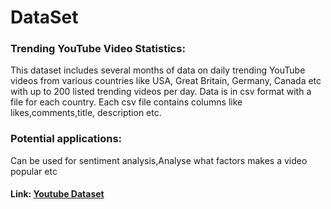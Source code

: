 # DataSet
### Trending YouTube Video Statistics:
This dataset includes several months of data on daily trending YouTube videos from various countries like USA, Great Britain, Germany, Canada etc with up to 200 listed trending videos per day. Data is in csv format with a file for each country. Each csv file contains columns like likes,comments,title, description etc.
### Potential applications:
Can be used for sentiment analysis,Analyse what factors makes a video popular etc

#### Link: [Youtube Dataset](https://www.kaggle.com/datasnaek/youtube-new)
